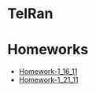 # TelRan

# Homeworks

- [Homework-1_16_11](https://github.com/AlexDolz/JS-Homeworks-2/tree/main/Homework_16_11)
- [Homework-1_21_11](https://github.com/AlexDolz/JS-Homeworks-2/tree/main/Homework_21_11)
